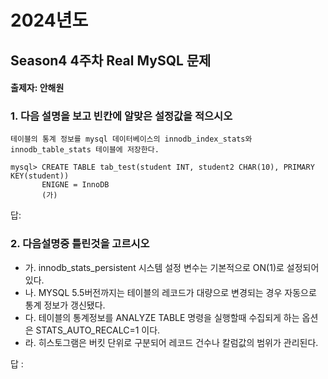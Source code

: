 # 2024년도
## Season4 4주차 Real MySQL 문제
#### 출제자: 안해원

### 1. 다음 설명을 보고 빈칸에 알맞은 설정값을 적으시오

```
테이블의 통계 정보를 mysql 데이터베이스의 innodb_index_stats와 innodb_table_stats 테이블에 저장한다.

mysql> CREATE TABLE tab_test(student INT, student2 CHAR(10), PRIMARY KEY(student))
       ENIGNE = InnoDB
       (가)
```

답: 


### 2. 다음설명중 틀린것을 고르시오

- 가. innodb_stats_persistent 시스템 설정 변수는 기본적으로 ON(1)로 설정되어있다.
- 나. MYSQL 5.5버전까지는 테이블의 레코드가 대량으로 변경되는 경우 자동으로 통계 정보가 갱신됐다. 
- 다. 테이블의 통계정보를 ANALYZE TABLE 명령을 실행할때 수집되게 하는 옵션은 STATS_AUTO_RECALC=1 이다.
- 라. 히스토그램은 버킷 단위로 구분되어 레코드 건수나 칼럼값의 범위가 관리된다.

답 : 
